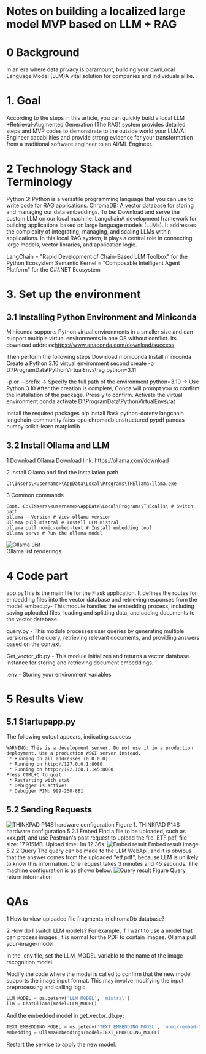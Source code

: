 # Notes on building a localized large model MVP based on LLM + RAG
# 0 Background
In an era where data privacy is paramount, building your ownLocal Language Model (LLM)A vital solution for companies and individuals alike.
# 1. Goal
According to the steps in this article, you can quickly build a local LLM +Retrieval-Augmented Generation (The RAG) system provides detailed steps and MVP codes to demonstrate to the outside world your LLM/AI Engineer capabilities and provide strong evidence for your transformation from a traditional software engineer to an AI/ML Engineer.

# 2 Technology Stack and Terminology
Python 3: Python is a versatile programming language that you can use to write code for RAG applications.
ChromaDB: A vector database for storing and managing our data embeddings.
To be: Download and serve the custom LLM on our local machine.
LangchainA development framework for building applications based on large language models (LLMs). It addresses the complexity of integrating, managing, and scaling LLMs within applications. In this local RAG system, it plays a central role in connecting large models, vector libraries, and application logic.

LangChain = "Rapid Development of Chain-Based LLM Toolbox" for the Python Ecosystem
Semantic Kernel = "Composable Intelligent Agent Platform" for the C#/.NET Ecosystem

# 3. Set up the environment
## 3.1 Installing Python Environment and Miniconda
Miniconda supports Python virtual environments in a smaller size and can support multiple virtual environments in one OS without conflict.
Its download address:https://www.anaconda.com/download/success





Then perform the following steps
Download moniconda
Install miniconda
Create a Python 3.10 virtual environment
second create -p D:\ProgramData\PythonVirtualEnvs\rag python=3.11

-p or --prefix → Specify the full path of the environment
python=3.10 → Use Python 3.10
After the creation is complete, Conda will prompt you to confirm the installation of the package. Press y to confirm.
Activate the virtual environment
conda activate D:\ProgramData\PythonVirtualEnvs\rat


Install the required packages
pip install flask python-dotenv langchain langchain-community faiss-cpu chromadb unstructured pypdf pandas numpy scikit-learn matplotlib



## 3.2 Install Ollama and LLM
1 Download Ollama
Download link: https://ollama.com/download

2 Install Ollama and find the installation path
``` base
C:\INsers\<username>\AppData\Local\Programs\THEllama\llama.exe
```

3 Common commands
``` base
Cont. C:\INsers\<username>\AppData\Local\Programs\THEcalls\ # Switch path
ollama --Version # View ollama version
Ollama pull mistral # Install LLM mistral
ollama pull nomic-embed-text # Install embedding tool
ollama serve # Run the ollama model
```


![Ollama List](https://github.com/memoryfraction/Localized-LLM-RAG/blob/main/images/OLLAMA%20LIST.png?raw=true) 
<br>Ollama list renderings


# 4 Code part
app.pyThis is the main file for the Flask application. It defines the routes for embedding files into the vector database and retrieving responses from the model.
embed.py- This module handles the embedding process, including saving uploaded files, loading and splitting data, and adding documents to the vector database.

query.py - This module processes user queries by generating multiple versions of the query, retrieving relevant documents, and providing answers based on the context.

Get_vector_db.py - This module initializes and returns a vector database instance for storing and retrieving document embeddings.

.env - Storing your environment variables

# 5 Results View
## 5.1 Startupapp.py
The following output appears, indicating success
``` base
WARNING: This is a development server. Do not use it in a production deployment. Use a production WSGI server instead.
 * Running on all addresses (0.0.0.0)
 * Running on http://127.0.0.1:8080
 * Running on http://192.168.1.145:8080
Press CTRL+C to quit
 * Restarting with stat
 * Debugger is active!
 * Debugger PIN: 999-250-881
```

## 5.2 Sending Requests
![THINKPAD P14S hardware configuration](https://github.com/memoryfraction/Localized-LLM-RAG/blob/main/images/Thinkpad%20P14S%20Hardware.png?raw=true) 
Figure 1. THINKPAD P14S hardware configuration
5.2.1 Embed
Find a file to be uploaded, such as xxx.pdf, and use Postman's post request to upload the file.
ETF.pdf, file size: 17.915MB. Upload time: 1m 12.36s.
![Embed result](https://github.com/memoryfraction/Localized-LLM-RAG/blob/main/images/Embed%20Post%20Request.png?raw=true) 
Embed result image
5.2.2 Query
The query can be made to the LLM WebApi, and it is obvious that the answer comes from the uploaded "etf.pdf", because LLM is unlikely to know this information.
One request takes 3 minutes and 45 seconds. The machine configuration is as shown below.
![Query result](https://github.com/memoryfraction/Localized-LLM-RAG/blob/main/images/Query%20Post%20Request.png?raw=true) 
Figure Query return information
# QAs
1 How to view uploaded file fragments in chromaDb database?

2 How do I switch LLM models? For example, if I want to use a model that can process images, it is normal for the PDF to contain images.
Ollama pull your-image-model

In the .env file, set the LLM_MODEL variable to the name of the image recognition model.

Modify the code where the model is called to confirm that the new model supports the image input format. This may involve modifying the input preprocessing and calling logic.
```python
LLM_MODEL = os.getenv('LLM_MODEL', 'mistral')
llm = ChatOllama(model=LLM_MODEL)
```

And the embedded model in get_vector_db.py:
```python
TEXT_EMBEDDING_MODEL = os.getenv('TEXT_EMBEDDING_MODEL', 'nomic-embed-text')
embedding = OllamaEmbeddings(model=TEXT_EMBEDDING_MODEL)
```


Restart the service to apply the new model.
